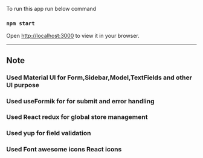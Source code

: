 To run this app run below command
### `npm start`

Open [http://localhost:3000](http://localhost:3000) to view it in your browser.

----------------
Note
----------------

### Used Material UI for Form,Sidebar,Model,TextFields and other UI purpose

### Used useFormik for for submit and error handling

### Used React redux for global store management

### Used yup for field validation

### Used Font awesome icons React icons